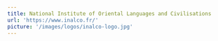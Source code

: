 ```yaml
---
title: National Institute of Oriental Languages and Civilisations
url: 'https://www.inalco.fr/'
picture: '/images/logos/inalco-logo.jpg'
---
```

